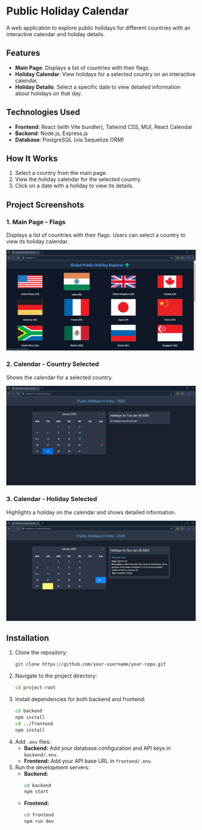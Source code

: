 # Public Holiday Calendar

A web application to explore public holidays for different countries with an interactive calendar and holiday details.

## Features
- **Main Page**: Displays a list of countries with their flags.
- **Holiday Calendar**: View holidays for a selected country on an interactive calendar.
- **Holiday Details**: Select a specific date to view detailed information about holidays on that day.

## Technologies Used
- **Frontend**: React (with Vite bundler), Tailwind CSS, MUI, React Calendar
- **Backend**: Node.js, Express.js
- **Database**: PostgreSQL (via Sequelize ORM)

## How It Works
1. Select a country from the main page.
2. View the holiday calendar for the selected country.
3. Click on a date with a holiday to view its details.

## Project Screenshots

### 1. Main Page - Flags
Displays a list of countries with their flags. Users can select a country to view its holiday calendar.

![Main Page - Flags](./screenshots/main-page-flags.jpg)

### 2. Calendar - Country Selected
Shows the calendar for a selected country.

![Calendar - Country Selected](./screenshots/calendar-country-selected.jpg)

### 3. Calendar - Holiday Selected
Highlights a holiday on the calendar and shows detailed information.

![Calendar - Holiday Selected](./screenshots/calendar-holiday-selected.jpg)

## Installation

1. Clone the repository:
   ```bash
   git clone https://github.com/your-username/your-repo.git
   ```
2. Navigate to the project directory:
   ```bash
   cd project-root
   ```
3. Install dependencies for both backend and frontend:
   ```bash
   cd backend
   npm install
   cd ../frontend
   npm install
   ```
4. Add ```.env``` files:
   - **Backend:** Add your database configuration and API keys in ```backend/.env```.
   - **Frontend:** Add your API base URL in ```frontend/.env```.
5. Run the development servers:
   - **Backend:**
      ```bash
      cd backend
      npm start
      ```
   - **Frontend:**
      ```bash
      cd frontend
      npm run dev
      ```
